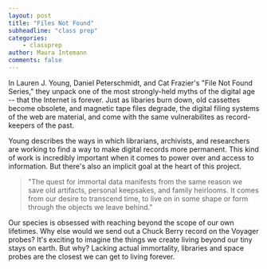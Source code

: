 ```yaml
---
layout: post
title: "Files Not Found"
subheadline: "class prep"
categories:
    - classprep
author: Maura Intemann
comments: false
---
```


In Lauren J. Young, Daniel Peterschmidt, and Cat Frazier's "File Not Found Series," they unpack one of the most strongly-held myths of the digital age -- that the Internet is forever. Just as libaries burn down, old cassettes become obsolete, and magnetic tape files degrade, the digital filing systems of the web are material, and come with the same vulnerabilites as record-keepers of the past. 

Young describes the ways in which librarians, archivists, and researchers are working to find a way to make digital records more permanent. This kind of work is incredibly important when it comes to power over and access to information. But there's also an implicit goal at the heart of this project.

>"The quest for immortal data manifests from the same reason we save old artifacts, personal keepsakes, and family heirlooms. It comes from our desire to transcend time, to live on in some shape or form through the objects we leave behind."
>

Our species is obsessed with reaching beyond the scope of our own lifetimes. Why else would we send out a Chuck Berry record on the Voyager probes? It's exciting to imagine the things we create living beyond our tiny stays on earth. But why? Lacking actual immortality, libraries and space probes are the closest we can get to living forever. 